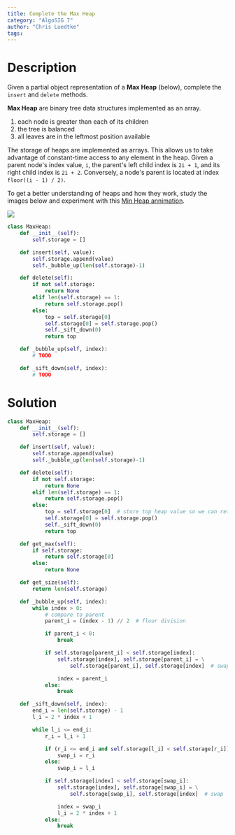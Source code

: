 ```yaml
---
title: Complete the Max Heap
category: "AlgoSIG 7"
author: "Chris Luedtke"
tags:
---
```


# Description

Given a partial object representation of a **Max Heap** (below), complete the `insert` and `delete` methods.

**Max Heap** are binary tree data structures implemented as an array.

1. each node is greater than each of its children
1. the tree is balanced
1. all leaves are in the leftmost position available

The storage of heaps are implemented as arrays. This allows us to take advantage of constant-time access to any element in the heap. Given a parent node's index value, `i`, the parent's left child index is `2i + 1`, and its right child index is `2i + 2`. Conversely, a node's parent is located at index `floor((i - 1) / 2)`.

To get a better understanding of heaps and how they work, study the images below and experiment with this [Min Heap annimation](https://www.cs.usfca.edu/~galles/JavascriptVisual/Heap.html).

![](https://upload.wikimedia.org/wikipedia/commons/thumb/3/38/Max-Heap.svg/1280px-Max-Heap.svg.png)


```python
class MaxHeap:
    def __init__(self):
        self.storage = []

    def insert(self, value):
        self.storage.append(value)
        self._bubble_up(len(self.storage)-1)

    def delete(self):
        if not self.storage:
            return None
        elif len(self.storage) == 1:
            return self.storage.pop()
        else:
            top = self.storage[0]
            self.storage[0] = self.storage.pop()
            self._sift_down(0)
            return top

    def _bubble_up(self, index):
        # TODO

    def _sift_down(self, index):
        # TODO
```

# Solution

```python
class MaxHeap:
    def __init__(self):
        self.storage = []

    def insert(self, value):
        self.storage.append(value)
        self._bubble_up(len(self.storage)-1)

    def delete(self):
        if not self.storage:
            return None
        elif len(self.storage) == 1:
            return self.storage.pop()
        else:
            top = self.storage[0]  # store top heap value so we can return it
            self.storage[0] = self.storage.pop()
            self._sift_down(0)
            return top

    def get_max(self):
        if self.storage:
            return self.storage[0]
        else:
            return None

    def get_size(self):
        return len(self.storage)

    def _bubble_up(self, index):
        while index > 0:
            # compare to parent
            parent_i = (index - 1) // 2  # floor division

            if parent_i < 0:
                break

            if self.storage[parent_i] < self.storage[index]:
                self.storage[index], self.storage[parent_i] = \
                    self.storage[parent_i], self.storage[index]  # swap

                index = parent_i
            else:
                break

    def _sift_down(self, index):
        end_i = len(self.storage) - 1
        l_i = 2 * index + 1

        while l_i <= end_i:
            r_i = l_i + 1

            if (r_i <= end_i and self.storage[l_i] < self.storage[r_i]):
                swap_i = r_i
            else:
                swap_i = l_i

            if self.storage[index] < self.storage[swap_i]:
                self.storage[index], self.storage[swap_i] = \
                    self.storage[swap_i], self.storage[index]  # swap

                index = swap_i
                l_i = 2 * index + 1
            else:
                break
```
